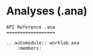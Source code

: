 # Analyses (.ana)

```{eval-rst}
API Reference .ana
==================

.. automodule:: worklab.ana
    :members:
```

